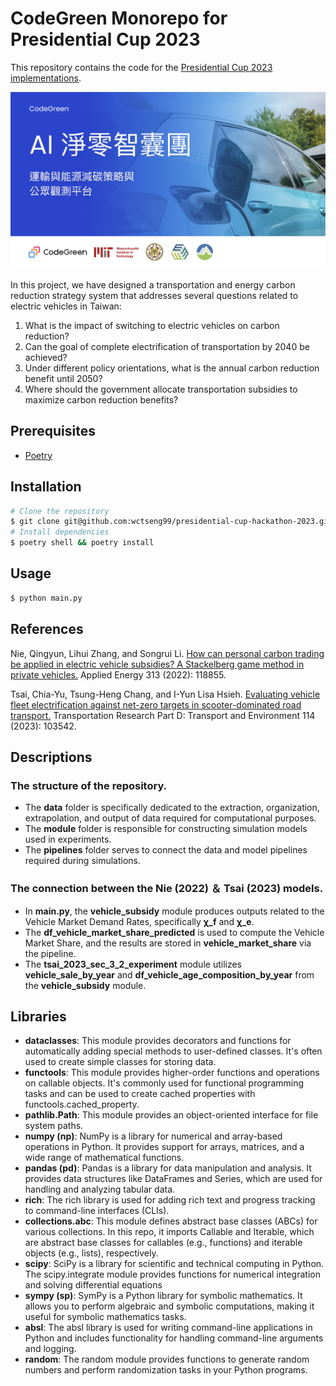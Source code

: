 # CodeGreen Monorepo for Presidential Cup 2023

This repository contains the code for the [Presidential Cup 2023 implementations](https://drive.google.com/drive/folders/1N6BmysFX87uxfQ4h3tGMTNv7paUDfCUa?usp=share_link).  

![project cover](cover.png)

In this project, we have designed a transportation and energy carbon reduction strategy system that addresses several questions related to electric vehicles in Taiwan: 
1. What is the impact of switching to electric vehicles on carbon reduction?
2. Can the goal of complete electrification of transportation by 2040 be achieved? 
3. Under different policy orientations, what is the annual carbon reduction benefit until 2050? 
4. Where should the government allocate transportation subsidies to maximize carbon reduction benefits?


## Prerequisites

- [Poetry](https://python-poetry.org/docs/#installation)

## Installation

```bash
# Clone the repository
$ git clone git@github.com:wctseng99/presidential-cup-hackathon-2023.git && cd presidential-cup-hackathon-2023
# Install dependencies
$ poetry shell && poetry install
```

## Usage

```bash
$ python main.py
```

## References

Nie, Qingyun, Lihui Zhang, and Songrui Li.
[How can personal carbon trading be applied in electric vehicle subsidies? A Stackelberg game method in private vehicles.](https://www.sciencedirect.com/science/article/abs/pii/S0306261922002914) Applied Energy 313 (2022): 118855.

Tsai, Chia-Yu, Tsung-Heng Chang, and I-Yun Lisa Hsieh.
[Evaluating vehicle fleet electrification against net-zero targets in scooter-dominated road transport.](https://www.sciencedirect.com/science/article/pii/S1361920922003686) Transportation Research Part D: Transport and Environment 114 (2023): 103542.

## Descriptions

### The structure of the repository.

- The **data** folder is specifically dedicated to the extraction, organization, extrapolation, and output of data required for computational purposes.
- The **module** folder is responsible for constructing simulation models used in experiments.
- The **pipelines** folder serves to connect the data and model pipelines required during simulations.

### The connection between the Nie (2022) ＆ Tsai (2023) models.

- In **main.py**, the **vehicle_subsidy** module produces outputs related to the Vehicle Market Demand Rates, specifically **χ_f** and **χ_e**.
- The **df_vehicle_market_share_predicted** is used to compute the Vehicle Market Share, and the results are stored in **vehicle_market_share** via the pipeline.
- The **tsai_2023_sec_3_2_experiment** module utilizes **vehicle_sale_by_year** and **df_vehicle_age_composition_by_year** from the **vehicle_subsidy** module.

## Libraries

- **dataclasses**: This module provides decorators and functions for automatically adding special methods to user-defined classes. It's often used to create simple classes for storing data.
- **functools**: This module provides higher-order functions and operations on callable objects. It's commonly used for functional programming tasks and can be used to create cached properties with functools.cached_property.
- **pathlib.Path**: This module provides an object-oriented interface for file system paths. 
- **numpy (np)**: NumPy is a library for numerical and array-based operations in Python. It provides support for arrays, matrices, and a wide range of mathematical functions.
- **pandas (pd)**: Pandas is a library for data manipulation and analysis. It provides data structures like DataFrames and Series, which are used for handling and analyzing tabular data.
- **rich**: The rich library is used for adding rich text and progress tracking to command-line interfaces (CLIs).
- **collections.abc**: This module defines abstract base classes (ABCs) for various collections. In this repo, it imports Callable and Iterable, which are abstract base classes for callables (e.g., functions) and iterable objects (e.g., lists), respectively.
- **scipy**: SciPy is a library for scientific and technical computing in Python. The scipy.integrate module provides functions for numerical integration and solving differential equations
- **sympy (sp)**: SymPy is a Python library for symbolic mathematics. It allows you to perform algebraic and symbolic computations, making it useful for symbolic mathematics tasks.
- **absl**: The absl library is used for writing command-line applications in Python and includes functionality for handling command-line arguments and logging. 
- **random**: The random module provides functions to generate random numbers and perform randomization tasks in your Python programs.
